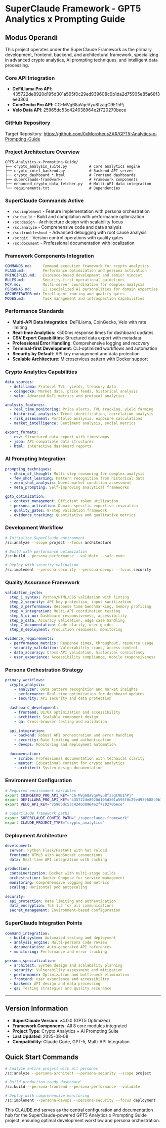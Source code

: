 # SuperClaude Framework - GPT5 Analytics x Prompting Guide

## Modus Operandi
This project operates under the SuperClaude Framework as the primary development, frontend, backend, and architectural framework, specializing in advanced crypto analytics, AI prompting techniques, and intelligent data processing.

### Core API Integration
- **DeFiLlama Pro API**: 435722de8920d195d301a595f0c29ed939608c9b1da2d75905e85a68f3ee336d
- **CoinGecko Pro API**: CG-MVg68aVqeVyu8fzagC9E1hPj  
- **Velo Data API**: 25965dc53c424038964e2f720270bece

### GitHub Repository
Target Repository: https://github.com/0xMorpheusZAR/GPT5-Analytics-x-Prompting-Guide

### Project Architecture Overview
```
GPT5-Analytics-x-Prompting-Guide/
├── crypto_analysis_suite.py          # Core analytics engine
├── crypto_intel_backend.py           # Backend API server
├── crypto_dashboard_*.html           # Frontend dashboards
├── superclaude-framework/            # Framework components
├── enhanced_crypto_data_fetcher.py   # Multi-API data integration
└── requirements.txt                  # Dependencies
```

### SuperClaude Commands Active
- `/sc:implement` - Feature implementation with persona orchestration
- `/sc:build` - Build and compilation with performance optimization
- `/sc:design` - Architecture design with scalability focus
- `/sc:analyze` - Comprehensive code and data analysis
- `/sc:troubleshoot` - Advanced debugging with root cause analysis
- `/sc:git` - Version control operations with quality gates
- `/sc:document` - Professional documentation with localization

### Framework Components Integration
```yaml
COMMANDS.md:     Command execution framework for crypto analytics
FLAGS.md:        Performance optimization and persona activation
PRINCIPLES.md:   Evidence-based development and senior mindset
RULES.md:        Security-first operational guidelines
MCP.md:          Multi-server coordination for complex analysis
PERSONAS.md:     11 specialized AI personalities for domain expertise
ORCHESTRATOR.md: Intelligent routing and quality gates
MODES.md:        Task management and introspection capabilities
```

### Performance Standards
- **Multi-API Data Integration**: DeFiLlama, CoinGecko, Velo with rate limiting
- **Real-time Analytics**: <500ms response times for dashboard updates
- **CSV Export Capabilities**: Structured data export with metadata
- **Professional Error Handling**: Comprehensive logging and recovery
- **Terminal-first Development**: CLI-optimized workflows and automation
- **Security by Default**: API key management and data protection
- **Scalable Architecture**: Microservices pattern with Docker support

### Crypto Analytics Capabilities
```yaml
data_sources:
  - defillama: Protocol TVL, yields, treasury data
  - coingecko: Market data, price feeds, historical analysis
  - velo: Advanced DeFi metrics and protocol analytics

analysis_features:
  - real_time_monitoring: Price alerts, TVL tracking, yield farming
  - historical_analysis: Trend identification, correlation analysis
  - risk_assessment: Portfolio analysis, exposure calculations
  - market_intelligence: Sentiment analysis, social metrics

export_formats:
  - csv: Structured data export with timestamps
  - json: API-compatible data structures
  - html: Interactive dashboard reports
```

### AI Prompting Integration
```yaml
prompting_techniques:
  - chain_of_thought: Multi-step reasoning for complex analysis
  - few_shot_learning: Pattern recognition from historical data
  - zero_shot_analysis: Novel market condition assessment
  - meta_prompting: Self-improving analytical frameworks

gpt5_optimization:
  - context_management: Efficient token utilization
  - persona_activation: Domain-specific expertise invocation
  - quality_gates: 8-step validation framework
  - evidence_tracking: Quantitative and qualitative metrics
```

### Development Workflow
```bash
# Initialize SuperClaude environment
/sc:analyze --scope project --focus architecture

# Build with performance optimization  
/sc:build --persona-performance --validate --safe-mode

# Deploy with security validation
/sc:implement --persona-security --persona-devops --focus security
```

### Quality Assurance Framework
```yaml
validation_cycle:
  step_1_syntax: Python/HTML/CSS validation with linting
  step_2_security: API key protection, input sanitization
  step_3_performance: Response time benchmarking, memory profiling
  step_4_integration: Multi-API coordination testing
  step_5_ui_ux: Dashboard responsiveness, accessibility
  step_6_data: Accuracy validation, edge case handling
  step_7_documentation: Code clarity, user guides
  step_8_deployment: Production readiness, monitoring

evidence_requirements:
  - performance_metrics: Response times, throughput, resource usage
  - security_validation: Vulnerability scans, access control
  - data_accuracy: Cross-API validation, historical consistency
  - user_experience: Accessibility compliance, mobile responsiveness
```

### Persona Orchestration Strategy
```yaml
primary_workflows:
  crypto_analysis:
    - analyzer: Data pattern recognition and market insights
    - performance: Real-time optimization for dashboard updates
    - security: API security and data protection
    
  dashboard_development:
    - frontend: UI/UX optimization and accessibility
    - architect: Scalable component design
    - qa: Cross-browser testing and validation
    
  api_integration:
    - backend: Robust API orchestration and error handling
    - security: Rate limiting and authentication
    - devops: Monitoring and deployment automation
    
  documentation:
    - scribe: Professional documentation with technical clarity
    - mentor: Educational content for crypto analytics
    - architect: System design documentation
```

### Environment Configuration
```bash
# Required environment variables
export COINGECKO_PRO_API_KEY="CG-MVg68aVqeVyu8fzagC9E1hPj"
export DEFILLAMA_PRO_API_KEY="435722de8920d195d301a595f0c29ed939608c9b1da2d75905e85a68f3ee336d"
export VELO_API_KEY="25965dc53c424038964e2f720270bece"

# SuperClaude framework paths
export SUPERCLAUDE_CONFIG_PATH="./superclaude-framework"
export CLAUDE_PROJECT_TYPE="crypto_analytics"
```

### Deployment Architecture
```yaml
development:
  server: Python Flask/FastAPI with hot reload
  frontend: HTML5 with WebSocket connections
  data: Real-time API integration with caching
  
production:
  containerization: Docker with multi-stage builds
  orchestration: Docker Compose for service management
  monitoring: Comprehensive logging and metrics
  scaling: Horizontal pod autoscaling
  
security:
  api_protection: Rate limiting and authentication
  data_encryption: TLS 1.3 for all communications
  secret_management: Environment-based configuration
```

### SuperClaude Integration Points
```yaml
command_integration:
  - build_system: Automated testing and deployment
  - analysis_engine: Multi-persona code review
  - documentation: Auto-generated API references
  - monitoring: Performance and error tracking

persona_specialization:
  - architect: System design and scalability planning
  - security: Vulnerability assessment and mitigation
  - performance: Optimization and bottleneck elimination
  - frontend: User experience and accessibility
  - backend: API design and data processing
  - qa: Testing strategies and quality assurance
```

---

## Version Information
- **SuperClaude Version**: v4.0.0 (GPT5 Optimized)
- **Framework Components**: All 8 core modules integrated
- **Project Type**: Crypto Analytics + AI Prompting Suite
- **Last Updated**: 2025-08-08
- **Compatibility**: Claude Code, GPT-5, Multi-API Integration

## Quick Start Commands
```bash
# Analyze entire project with all personas
/sc:analyze --persona-architect --persona-security --scope project

# Build production-ready dashboard
/sc:build --persona-frontend --persona-performance --validate

# Deploy with comprehensive monitoring
/sc:implement --persona-devops --persona-security --focus deployment
```

This CLAUDE.md serves as the central configuration and documentation hub for the SuperClaude-powered GPT5 Analytics x Prompting Guide project, ensuring optimal development workflow and persona orchestration.